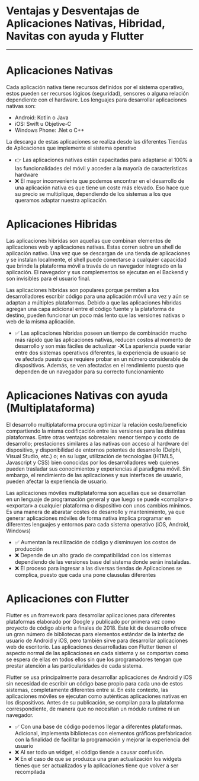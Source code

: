 # Ventajas y Desventajas de Aplicaciones Nativas, Hibridad, Navitas con ayuda y Flutter

---

# Aplicaciones Nativas

Cada aplicación nativa tiene recursos definidos por el sistema operativo, estos pueden ser recursos lógicos (seguridad), sensores o alguna relación dependiente con el hardware. Los lenguajes para desarrollar aplicaciones nativas son:

- Android: Kotlin o Java
- iOS: Swift u Objetive-C
- Windows Phone: .Net o C++

La descarga de estas aplicaciones se realiza desde las diferentes Tiendas de Aplicaciones que implemente el sistema operativo
- 👉 Las aplicaciones nativas están capacitadas para adaptarse al 100% a las funcionalidades del móvil y acceder a la mayoría de características hardware
- ❌ El mayor inconveniente que podemos encontrar en el desarrollo de una aplicación nativa es que tiene un coste más elevado. Eso hace que su precio se multiplique, dependiendo de los sistemas a los que queramos adaptar nuestra aplicación.


# Aplicaciones Hibridas

Las aplicaciones hibridas son aquellas que combinan elementos de aplicaciones web y aplicaciones nativas. Estas corren sobre un shell de aplicación nativo. Una vez que se descargan de una tienda de aplicaciones y se instalan localmente, el shell puede conectarse a cualquier capacidad que brinde la plataforma móvil a través de un navegador integrado en la aplicación. El navegador y sus complementos se ejecutan en el Backend y son invisibles para el usuario final.

Las aplicaciones híbridas son populares porque permiten a los desarrolladores escribir código para una aplicación móvil una vez y aún se adaptan a múltiples plataformas. Debido a que las aplicaciones híbridas agregan una capa adicional entre el código fuente y la plataforma de destino, pueden funcionar un poco más lento que las versiones nativas o web de la misma aplicación.

- ✅ Las aplicaciones hibridas poseen un tiempo de combinación mucho más rápido que las aplicaciones nativas, reducen costos al momento de desarrollo y son más fáciles de actualizar
-❌ La apariencia puede variar entre dos sistemas operativos diferentes, la experiencia de usuario se ve afectada puesto que requiere probar en un número considerable de dispositivos. Además, se ven afectadas en el rendimiento puesto que dependen de un navegador para su correcto funcionamiento


# Aplicaciones Nativas con ayuda (Multiplataforma)

El desarrollo multiplataforma procura optimizar la relación costo/beneficio compartiendo la misma codificación entre las versiones para las distintas plataformas. Entre otras ventajas sobresalen: menor tiempo y costo de desarrollo; prestaciones similares a las nativas con acceso al hardware del dispositivo, y disponibilidad de entornos potentes de desarrollo (Delphi, Visual Studio, etc.) o; en su lugar, utilización de tecnologías (HTML5, Javascript y CSS) bien conocidas por los desarrolladores web quienes pueden trasladar sus conocimientos y experiencias al paradigma móvil. Sin embargo, el rendimiento de las aplicaciones y sus interfaces de usuario, pueden afectar la experiencia de usuario.

Las aplicaciones móviles multiplataforma son aquellas que se desarrollan en un lenguaje de programación general y que luego se puede «compilar» o «exportar» a cualquier plataforma o dispositivo con unos cambios mínimos. Es una manera de abaratar costes de desarrollo y mantenimiento, ya que generar aplicaciones móviles de forma nativa implica programar en diferentes lenguajes y entornos para cada sistema operativo (iOS, Android, Windows)

- ✅ Aumentan la reutilización de código y disminuyen los costos de producción
- ❌ Depende de un alto grado de compatibilidad con los sistemas dependiendo de las versiones base del sistema donde serán instaladas.
- ❌ El proceso para ingresar a las diversas tiendas de Aplicaciones se complica, puesto que cada una pone clausulas diferentes

# Aplicaciones con Flutter

Flutter es un framework para desarrollar aplicaciones para diferentes plataformas elaborado por Google y publicado por primera vez como proyecto de código abierto a finales de 2018. Este kit de desarrollo ofrece un gran número de bibliotecas para elementos estándar de la interfaz de usuario de Android y iOS, pero también sirve para desarrollar aplicaciones web de escritorio. Las aplicaciones desarrolladas con Flutter tienen el aspecto normal de las aplicaciones en cada sistema y se comportan como se espera de ellas en todos ellos sin que los programadores tengan que prestar atención a las particularidades de cada sistema.

Flutter se usa principalmente para desarrollar aplicaciones de Android y iOS sin necesidad de escribir un código base propio para cada uno de estos sistemas, completamente diferentes entre sí. En este contexto, las aplicaciones móviles se ejecutan como auténticas aplicaciones nativas en los dispositivos. Antes de su publicación, se compilan para la plataforma correspondiente, de manera que no necesitan un módulo runtime ni un navegador.

- ✅ Con una base de código podemos llegar a diferentes plataformas. Adicional, implementa bibliotecas con elementos gráficos prefabricados con la finalidad de facilitar la programación y mejorar la experiencia del usuario
- ❌ Al ser todo un widget, el código tiende a causar confusión.
- ❌ En el caso de que se produzca una gran actualización los widgets tienes que ser actualizados y la aplicaciones tiene que volver a ser recompilada

